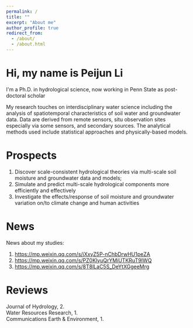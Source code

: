 ```yaml
---
permalink: /
title: ""
excerpt: "About me"
author_profile: true
redirect_from: 
  - /about/
  - /about.html
---
```

Hi, my name is Peijun Li
=====
I'm a Ph.D. in hydrological science, now working in Penn State as post-doctoral scholar

My research touches on interdisciplinary water science including the analysis of spatiotemporal characteristics of soil water and groundwater data. Data are derived from remote sensors, situ observation sites especially via some sensors, and secondary sources. The analytical methods used include statistical approaches and physically-based models.

Prospects
======
1. Discover scale-consistent hydrological theories via multi-scale soil moisture and groundwater data and models;
2. Simulate and predict multi-scale hydrological components more efficiently and effectively
3. Investigate the effects/response of soil moisture and groundwater variation on/to climate change and human activities



News
======

News about my studies:
1. https://mp.weixin.qq.com/s/jXxyZ5P-nChbDrwHU1peZA
2. https://mp.weixin.qq.com/s/PZ0KlyuQrYMiUTKRuT9IWQ
3. https://mp.weixin.qq.com/s/8T8lLaC5S_DeYtXGgeeMrg


Reviews
======
Journal of Hydrology, 2.  
Water Resources Research, 1.  
Communications Earth & Environment, 1.


